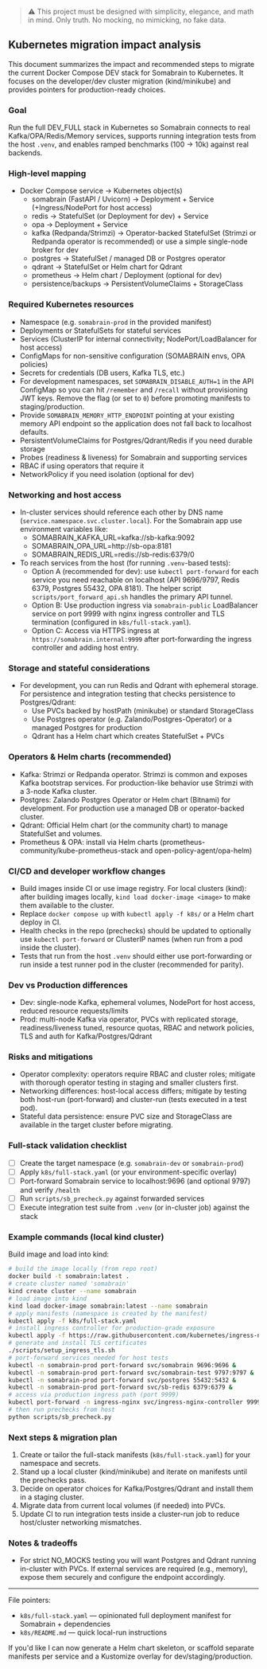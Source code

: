 > :warning: This project must be designed with simplicity, elegance, and math in mind. Only truth. No mocking, no mimicking, no fake data.

## Kubernetes migration impact analysis

This document summarizes the impact and recommended steps to migrate the current Docker Compose DEV stack for Somabrain to Kubernetes. It focuses on the developer/dev cluster migration (kind/minikube) and provides pointers for production-ready choices.

### Goal
Run the full DEV_FULL stack in Kubernetes so Somabrain connects to real Kafka/OPA/Redis/Memory services, supports running integration tests from the host `.venv`, and enables ramped benchmarks (100 → 10k) against real backends.

### High-level mapping
- Docker Compose service -> Kubernetes object(s)
  - somabrain (FastAPI / Uvicorn) -> Deployment + Service (+Ingress/NodePort for host access)
  - redis -> StatefulSet (or Deployment for dev) + Service
  - opa -> Deployment + Service
  - kafka (Redpanda/Strimzi) -> Operator-backed StatefulSet (Strimzi or Redpanda operator is recommended) or use a simple single-node broker for dev
  - postgres -> StatefulSet / managed DB or Postgres operator
  - qdrant -> StatefulSet or Helm chart for Qdrant
  - prometheus -> Helm chart / Deployment (optional for dev)
  - persistence/backups -> PersistentVolumeClaims + StorageClass

### Required Kubernetes resources
- Namespace (e.g. `somabrain-prod` in the provided manifest)
- Deployments or StatefulSets for stateful services
- Services (ClusterIP for internal connectivity; NodePort/LoadBalancer for host access)
- ConfigMaps for non-sensitive configuration (SOMABRAIN envs, OPA policies)
- Secrets for credentials (DB users, Kafka TLS, etc.)
- For development namespaces, set `SOMABRAIN_DISABLE_AUTH=1` in the API ConfigMap so you can hit
  `/remember` and `/recall` without provisioning JWT keys. Remove the flag (or set to `0`) before
  promoting manifests to staging/production.
- Provide `SOMABRAIN_MEMORY_HTTP_ENDPOINT` pointing at your existing memory API endpoint so the application does not fall back to localhost defaults.
- PersistentVolumeClaims for Postgres/Qdrant/Redis if you need durable storage
- Probes (readiness & liveness) for Somabrain and supporting services
- RBAC if using operators that require it
- NetworkPolicy if you need isolation (optional for dev)

### Networking and host access
- In-cluster services should reference each other by DNS name (`service.namespace.svc.cluster.local`). For the Somabrain app use environment variables like:
  - SOMABRAIN_KAFKA_URL=kafka://sb-kafka:9092
  - SOMABRAIN_OPA_URL=http://sb-opa:8181
  - SOMABRAIN_REDIS_URL=redis://sb-redis:6379/0
- To reach services from the host (for running `.venv`-based tests):
  - Option A (recommended for dev): use `kubectl port-forward` for each service you need reachable on localhost (API 9696/9797, Redis 6379, Postgres 55432, OPA 8181). The helper script `scripts/port_forward_api.sh` handles the primary API tunnel.
  - Option B: Use production ingress via `somabrain-public` LoadBalancer service on port 9999 with nginx ingress controller and TLS termination (configured in `k8s/full-stack.yaml`).
  - Option C: Access via HTTPS ingress at `https://somabrain.internal:9999` after port-forwarding the ingress controller and adding host entry.

### Storage and stateful considerations
- For development, you can run Redis and Qdrant with ephemeral storage. For persistence and integration testing that checks persistence to Postgres/Qdrant:
  - Use PVCs backed by hostPath (minikube) or standard StorageClass
  - Use Postgres operator (e.g. Zalando/Postgres-Operator) or a managed Postgres for production
  - Qdrant has a Helm chart which creates StatefulSet + PVCs

### Operators & Helm charts (recommended)
- Kafka: Strimzi or Redpanda operator. Strimzi is common and exposes Kafka bootstrap services. For production-like behavior use Strimzi with a 3-node Kafka cluster.
- Postgres: Zalando Postgres Operator or Helm chart (Bitnami) for development. For production use a managed DB or operator-backed cluster.
- Qdrant: Official Helm chart (or the community chart) to manage StatefulSet and volumes.
- Prometheus & OPA: install via Helm charts (prometheus-community/kube-prometheus-stack and open-policy-agent/opa-helm)

### CI/CD and developer workflow changes
- Build images inside CI or use image registry. For local clusters (kind): after building images locally, `kind load docker-image <image>` to make them available to the cluster.
- Replace `docker compose up` with `kubectl apply -f k8s/` or a Helm chart deploy in CI.
- Health checks in the repo (prechecks) should be updated to optionally use `kubectl port-forward` or ClusterIP names (when run from a pod inside the cluster).
- Tests that run from the host `.venv` should either use port-forwarding or run inside a test runner pod in the cluster (recommended for parity).

### Dev vs Production differences
- Dev: single-node Kafka, ephemeral volumes, NodePort for host access, reduced resource requests/limits
- Prod: multi-node Kafka via operator, PVCs with replicated storage, readiness/liveness tuned, resource quotas, RBAC and network policies, TLS and auth for Kafka/Postgres/Qdrant

### Risks and mitigations
- Operator complexity: operators require RBAC and cluster roles; mitigate with thorough operator testing in staging and smaller clusters first.
- Networking differences: host-local access differs; mitigate by testing both host-run (port-forward) and cluster-run (tests executed in a test pod).
- Stateful data persistence: ensure PVC size and StorageClass are available in the target cluster before migrating.

### Full-stack validation checklist
- [ ] Create the target namespace (e.g. `somabrain-dev` or `somabrain-prod`)
- [ ] Apply `k8s/full-stack.yaml` (or your environment-specific overlay)
- [ ] Port-forward Somabrain service to localhost:9696 (and optional 9797) and verify `/health`
- [ ] Run `scripts/sb_precheck.py` against forwarded services
- [ ] Execute integration test suite from `.venv` (or in-cluster job) against the stack

### Example commands (local kind cluster)

Build image and load into kind:

```bash
# build the image locally (from repo root)
docker build -t somabrain:latest .
# create cluster named 'somabrain'
kind create cluster --name somabrain
# load image into kind
kind load docker-image somabrain:latest --name somabrain
# apply manifests (namespace is created by the manifest)
kubectl apply -f k8s/full-stack.yaml
# install ingress controller for production-grade exposure
kubectl apply -f https://raw.githubusercontent.com/kubernetes/ingress-nginx/main/deploy/static/provider/kind/deploy.yaml
# generate and install TLS certificates
./scripts/setup_ingress_tls.sh
# port-forward services needed for host tests
kubectl -n somabrain-prod port-forward svc/somabrain 9696:9696 &
kubectl -n somabrain-prod port-forward svc/somabrain-test 9797:9797 &
kubectl -n somabrain-prod port-forward svc/postgres 55432:5432 &
kubectl -n somabrain-prod port-forward svc/sb-redis 6379:6379 &
# access via production ingress path (port 9999)
kubectl port-forward -n ingress-nginx svc/ingress-nginx-controller 9999:80 &
# then run prechecks from host
python scripts/sb_precheck.py
```

### Next steps & migration plan
1. Create or tailor the full-stack manifests (`k8s/full-stack.yaml`) for your namespace and secrets.
2. Stand up a local cluster (kind/minikube) and iterate on manifests until the prechecks pass.
3. Decide on operator choices for Kafka/Postgres/Qdrant and install them in a staging cluster.
4. Migrate data from current local volumes (if needed) into PVCs.
5. Update CI to run integration tests inside a cluster-run job to reduce host/cluster networking mismatches.

### Notes & tradeoffs
- For strict NO_MOCKS testing you will want Postgres and Qdrant running in-cluster with PVCs. If external services are required (e.g., memory), expose them securely and configure the endpoint accordingly.

---

File pointers:
- `k8s/full-stack.yaml` — opinionated full deployment manifest for Somabrain + dependencies
- `k8s/README.md` — quick local-run instructions

If you'd like I can now generate a Helm chart skeleton, or scaffold separate manifests per service and a Kustomize overlay for dev/staging/production.
